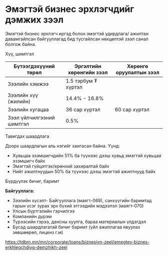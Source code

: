 # Эмэгтэй бизнес эрхлэгчдийг дэмжих зээл

Эмэгтэй бизнес эрхлэгч иргэд болон эмэгтэй удирдлага/ ажилтан давамгайлсан байгууллагад бид тусгайлсан нөхцөлтэй зээл санал болгож байна.

Хүү, шимтгэл

| Бүтээгдэхүүний төрөл | Эргэлтийн хөрөнгийн зээл | Хөрөнгө оруулалтын зээл |
| --- | --- | --- |
| Зээлийн хэмжээ | 1.5 тэрбум ₮ хүртэл | |
| Зээлийн хүү (жилийн) | 14.4% - 16.8% | |
| Зээлийн хугацаа | 36 сар хүртэл | 60 сар хүртэл |
| Зээл үйлчилгээний шимтгэл | 0.5% | |

Тавигдах шаардлага

Доорх шаардлагын аль нэгийг хангасан байна. Үүнд:

* Хувьцаа эзэмшигчдийн 51% ба түүнээс дээш хувьд эмэгтэй хувьцаа эзэмшигч байх
* Эмэгтэй гүйцэтгэх/ерөнхий захиралтай байх
* Нийт ажилтнуудын 50% ба түүнээс дээш эмэгтэй ажилтнууд байх

Бүрдүүлэх бичиг, баримт

**Байгууллага:**

* Зээлийн хүсэлт- Байгууллага (маягт-069), санхүүгийн баримтад гарын үсэг зурах эрх бүхий этгээдийн мэдээлэл (маягт-070)
* Улсын бүртгэлийн гэрчилгээ
* Компанийн дүрэм
* Түрээсийн гэрээ, дансны хуулга, бараа материалын үлдэгдэл
* Бусад шаардлагатай бичиг баримт (үйл ажиллагаа явуулах зөвшөөрөл, лиценз г.м)

https://tdbm.mn/mn/corporate/loans/biznesiyn-zeel/emegtey-biznes-erkhlegchdiyg-demzhikh-zeel